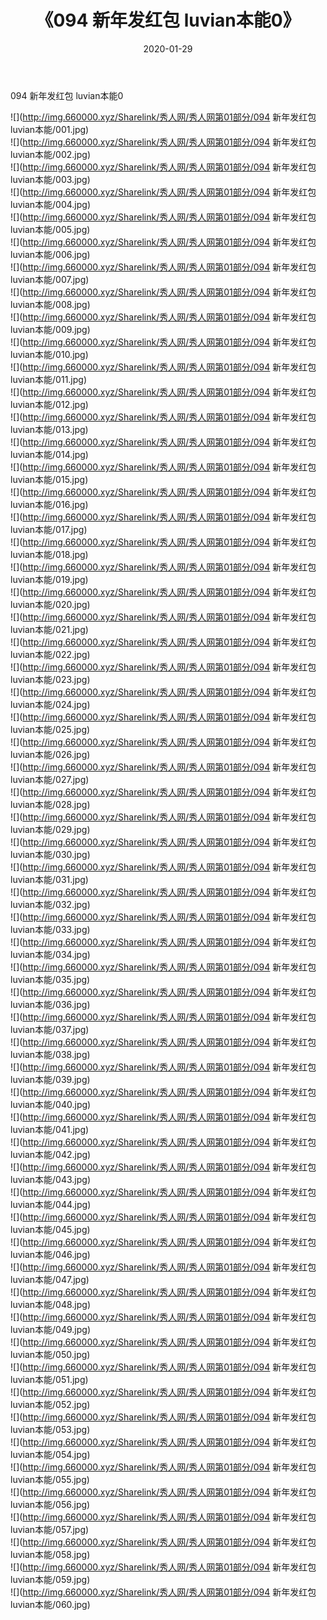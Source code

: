 ﻿---
layout: post
title:  《094 新年发红包 luvian本能0》
date:   2020-01-29
img: http://img.660000.xyz/Sharelink/秀人网/秀人网第01部分/094 新年发红包 luvian本能0/000.jpg
categories: [美女, 清纯, 唯美]
---

094 新年发红包 luvian本能0

  ![](http://img.660000.xyz/Sharelink/秀人网/秀人网第01部分/094 新年发红包 luvian本能/001.jpg) <br> ![](http://img.660000.xyz/Sharelink/秀人网/秀人网第01部分/094 新年发红包 luvian本能/002.jpg) <br> ![](http://img.660000.xyz/Sharelink/秀人网/秀人网第01部分/094 新年发红包 luvian本能/003.jpg) <br> ![](http://img.660000.xyz/Sharelink/秀人网/秀人网第01部分/094 新年发红包 luvian本能/004.jpg) <br> ![](http://img.660000.xyz/Sharelink/秀人网/秀人网第01部分/094 新年发红包 luvian本能/005.jpg) <br> ![](http://img.660000.xyz/Sharelink/秀人网/秀人网第01部分/094 新年发红包 luvian本能/006.jpg) <br> ![](http://img.660000.xyz/Sharelink/秀人网/秀人网第01部分/094 新年发红包 luvian本能/007.jpg) <br> ![](http://img.660000.xyz/Sharelink/秀人网/秀人网第01部分/094 新年发红包 luvian本能/008.jpg) <br> ![](http://img.660000.xyz/Sharelink/秀人网/秀人网第01部分/094 新年发红包 luvian本能/009.jpg) <br> ![](http://img.660000.xyz/Sharelink/秀人网/秀人网第01部分/094 新年发红包 luvian本能/010.jpg) <br> ![](http://img.660000.xyz/Sharelink/秀人网/秀人网第01部分/094 新年发红包 luvian本能/011.jpg) <br> ![](http://img.660000.xyz/Sharelink/秀人网/秀人网第01部分/094 新年发红包 luvian本能/012.jpg) <br> ![](http://img.660000.xyz/Sharelink/秀人网/秀人网第01部分/094 新年发红包 luvian本能/013.jpg) <br> ![](http://img.660000.xyz/Sharelink/秀人网/秀人网第01部分/094 新年发红包 luvian本能/014.jpg) <br> ![](http://img.660000.xyz/Sharelink/秀人网/秀人网第01部分/094 新年发红包 luvian本能/015.jpg) <br> ![](http://img.660000.xyz/Sharelink/秀人网/秀人网第01部分/094 新年发红包 luvian本能/016.jpg) <br> ![](http://img.660000.xyz/Sharelink/秀人网/秀人网第01部分/094 新年发红包 luvian本能/017.jpg) <br> ![](http://img.660000.xyz/Sharelink/秀人网/秀人网第01部分/094 新年发红包 luvian本能/018.jpg) <br> ![](http://img.660000.xyz/Sharelink/秀人网/秀人网第01部分/094 新年发红包 luvian本能/019.jpg) <br> ![](http://img.660000.xyz/Sharelink/秀人网/秀人网第01部分/094 新年发红包 luvian本能/020.jpg) <br> ![](http://img.660000.xyz/Sharelink/秀人网/秀人网第01部分/094 新年发红包 luvian本能/021.jpg) <br> ![](http://img.660000.xyz/Sharelink/秀人网/秀人网第01部分/094 新年发红包 luvian本能/022.jpg) <br> ![](http://img.660000.xyz/Sharelink/秀人网/秀人网第01部分/094 新年发红包 luvian本能/023.jpg) <br> ![](http://img.660000.xyz/Sharelink/秀人网/秀人网第01部分/094 新年发红包 luvian本能/024.jpg) <br> ![](http://img.660000.xyz/Sharelink/秀人网/秀人网第01部分/094 新年发红包 luvian本能/025.jpg) <br> ![](http://img.660000.xyz/Sharelink/秀人网/秀人网第01部分/094 新年发红包 luvian本能/026.jpg) <br> ![](http://img.660000.xyz/Sharelink/秀人网/秀人网第01部分/094 新年发红包 luvian本能/027.jpg) <br> ![](http://img.660000.xyz/Sharelink/秀人网/秀人网第01部分/094 新年发红包 luvian本能/028.jpg) <br> ![](http://img.660000.xyz/Sharelink/秀人网/秀人网第01部分/094 新年发红包 luvian本能/029.jpg) <br> ![](http://img.660000.xyz/Sharelink/秀人网/秀人网第01部分/094 新年发红包 luvian本能/030.jpg) <br> ![](http://img.660000.xyz/Sharelink/秀人网/秀人网第01部分/094 新年发红包 luvian本能/031.jpg) <br> ![](http://img.660000.xyz/Sharelink/秀人网/秀人网第01部分/094 新年发红包 luvian本能/032.jpg) <br> ![](http://img.660000.xyz/Sharelink/秀人网/秀人网第01部分/094 新年发红包 luvian本能/033.jpg) <br> ![](http://img.660000.xyz/Sharelink/秀人网/秀人网第01部分/094 新年发红包 luvian本能/034.jpg) <br> ![](http://img.660000.xyz/Sharelink/秀人网/秀人网第01部分/094 新年发红包 luvian本能/035.jpg) <br> ![](http://img.660000.xyz/Sharelink/秀人网/秀人网第01部分/094 新年发红包 luvian本能/036.jpg) <br> ![](http://img.660000.xyz/Sharelink/秀人网/秀人网第01部分/094 新年发红包 luvian本能/037.jpg) <br> ![](http://img.660000.xyz/Sharelink/秀人网/秀人网第01部分/094 新年发红包 luvian本能/038.jpg) <br> ![](http://img.660000.xyz/Sharelink/秀人网/秀人网第01部分/094 新年发红包 luvian本能/039.jpg) <br> ![](http://img.660000.xyz/Sharelink/秀人网/秀人网第01部分/094 新年发红包 luvian本能/040.jpg) <br> ![](http://img.660000.xyz/Sharelink/秀人网/秀人网第01部分/094 新年发红包 luvian本能/041.jpg) <br> ![](http://img.660000.xyz/Sharelink/秀人网/秀人网第01部分/094 新年发红包 luvian本能/042.jpg) <br> ![](http://img.660000.xyz/Sharelink/秀人网/秀人网第01部分/094 新年发红包 luvian本能/043.jpg) <br> ![](http://img.660000.xyz/Sharelink/秀人网/秀人网第01部分/094 新年发红包 luvian本能/044.jpg) <br> ![](http://img.660000.xyz/Sharelink/秀人网/秀人网第01部分/094 新年发红包 luvian本能/045.jpg) <br> ![](http://img.660000.xyz/Sharelink/秀人网/秀人网第01部分/094 新年发红包 luvian本能/046.jpg) <br> ![](http://img.660000.xyz/Sharelink/秀人网/秀人网第01部分/094 新年发红包 luvian本能/047.jpg) <br> ![](http://img.660000.xyz/Sharelink/秀人网/秀人网第01部分/094 新年发红包 luvian本能/048.jpg) <br> ![](http://img.660000.xyz/Sharelink/秀人网/秀人网第01部分/094 新年发红包 luvian本能/049.jpg) <br> ![](http://img.660000.xyz/Sharelink/秀人网/秀人网第01部分/094 新年发红包 luvian本能/050.jpg) <br> ![](http://img.660000.xyz/Sharelink/秀人网/秀人网第01部分/094 新年发红包 luvian本能/051.jpg) <br> ![](http://img.660000.xyz/Sharelink/秀人网/秀人网第01部分/094 新年发红包 luvian本能/052.jpg) <br> ![](http://img.660000.xyz/Sharelink/秀人网/秀人网第01部分/094 新年发红包 luvian本能/053.jpg) <br> ![](http://img.660000.xyz/Sharelink/秀人网/秀人网第01部分/094 新年发红包 luvian本能/054.jpg) <br> ![](http://img.660000.xyz/Sharelink/秀人网/秀人网第01部分/094 新年发红包 luvian本能/055.jpg) <br> ![](http://img.660000.xyz/Sharelink/秀人网/秀人网第01部分/094 新年发红包 luvian本能/056.jpg) <br> ![](http://img.660000.xyz/Sharelink/秀人网/秀人网第01部分/094 新年发红包 luvian本能/057.jpg) <br> ![](http://img.660000.xyz/Sharelink/秀人网/秀人网第01部分/094 新年发红包 luvian本能/058.jpg) <br> ![](http://img.660000.xyz/Sharelink/秀人网/秀人网第01部分/094 新年发红包 luvian本能/059.jpg) <br> ![](http://img.660000.xyz/Sharelink/秀人网/秀人网第01部分/094 新年发红包 luvian本能/060.jpg) <br>